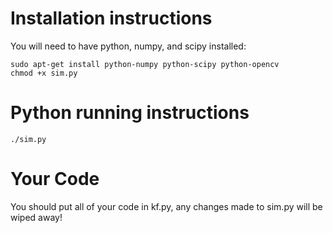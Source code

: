 # Installation instructions

You will need to have python, numpy, and scipy installed:

	sudo apt-get install python-numpy python-scipy python-opencv
	chmod +x sim.py

# Python running instructions

	./sim.py

# Your Code

You should put all of your code in kf.py, any changes made to sim.py will be wiped away!
